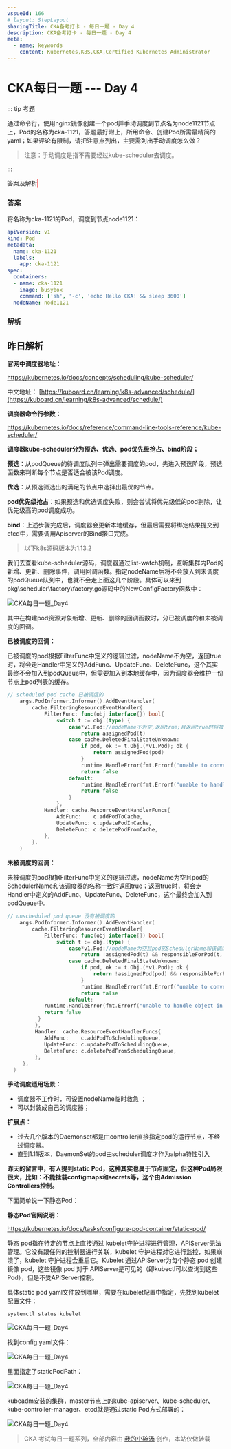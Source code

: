 ```yaml
---
vssueId: 166
# layout: StepLayout
sharingTitle: CKA备考打卡 - 每日一题 - Day 4
description: CKA备考打卡 - 每日一题 - Day 4
meta:
  - name: keywords
    content: Kubernetes,K8S,CKA,Certified Kubernetes Administrator
---
```


# CKA每日一题 --- Day 4

<AdSenseTitle/>

::: tip 考题

通过命令行，使用nginx镜像创建一个pod并手动调度到节点名为node1121节点上，Pod的名称为cka-1121，答题最好附上，所用命令、创建Pod所需最精简的yaml；如果评论有限制，请把注意点列出，主要需列出手动调度怎么做？

> 注意：手动调度是指不需要经过kube-scheduler去调度。

:::


<b-button v-b-toggle.collapse-join-error variant="danger" size="sm" style="margin-top: 1rem;" v-on:click="$sendGaEvent('cka-daily', 'cka-daily', 'CKA每日一题003')">答案及解析</b-button>
<b-collapse id="collapse-join-error" class="mt-2">
<b-card style="background-color: rgb(254, 240, 240); border: solid 1px #F56C6C;">

### 答案

将名称为cka-1121的Pod，调度到节点node1121：

``` yaml
apiVersion: v1
kind: Pod
metadata:
  name: cka-1121
  labels:
    app: cka-1121
spec:
  containers:
  - name: cka-1121
    image: busybox
    command: ['sh', '-c', 'echo Hello CKA! && sleep 3600']
  nodeName: node1121
```

### 解析



## 昨日解析

**官网中调度器地址：**

https://kubernetes.io/docs/concepts/scheduling/kube-scheduler/

中文地址： [https://kuboard.cn/learning/k8s-advanced/schedule/](https://kuboard.cn/learning/k8s-advanced/schedule/)

**调度器命令行参数：**

https://kubernetes.io/docs/reference/command-line-tools-reference/kube-scheduler/

**调度器kube-scheduler分为预选、优选、pod优先级抢占、bind阶段；**

**预选**：从podQueue的待调度队列中弹出需要调度的pod，先进入预选阶段，预选函数来判断每个节点是否适合被该Pod调度。

**优选**：从预选筛选出的满足的节点中选择出最优的节点。

**pod优先级抢占**：如果预选和优选调度失败，则会尝试将优先级低的pod剔除，让优先级高的pod调度成功。

**bind**：上述步骤完成后，调度器会更新本地缓存，但最后需要将绑定结果提交到etcd中，需要调用Apiserver的Bind接口完成。

> 以下k8s源码版本为1.13.2

我们去查看kube-scheduler源码，调度器通过list-watch机制，监听集群内Pod的新增、更新、删除事件，调用回调函数。指定nodeName后将不会放入到未调度的podQueue队列中，也就不会走上面这几个阶段。具体可以来到pkg\scheduler\factory\factory.go源码中的NewConfigFactory函数中：

![CKA每日一题_Day4](./004.assets/image-20191125195308865.png)

其中在构建pod资源对象新增、更新、删除的回调函数时，分已被调度的和未被调度的回调。

**已被调度的回调：**

已被调度的pod根据FilterFunc中定义的逻辑过滤，nodeName不为空，返回true时，将会走Handler中定义的AddFunc、UpdateFunc、DeleteFunc，这个其实最终不会加入到podQueue中，但需要加入到本地缓存中，因为调度器会维护一份节点上pod列表的缓存。

```go
// scheduled pod cache 已被调度的
	args.PodInformer.Informer().AddEventHandler(        		
		cache.FilteringResourceEventHandler{
			FilterFunc: func(obj interface{}) bool{
				switch t := obj.(type) {
					case*v1.Pod://nodeName不为空,返回true;且返回true时将被走AddFunc、UpdateFunc、DeleteFunc,这个其实最终不会加入到podQueue中
						return assignedPod(t)
					case cache.DeletedFinalStateUnknown:
						if pod, ok := t.Obj.(*v1.Pod); ok {
							return assignedPod(pod)
						}
						runtime.HandleError(fmt.Errorf("unable to convert object %T to *v1.Pod in %T", obj, c))
						return false
					default:                    
						runtime.HandleError(fmt.Errorf("unable to handle object in %T: %T", c, obj))
						return false
					}
				},
			Handler: cache.ResourceEventHandlerFuncs{
				AddFunc:    c.addPodToCache,
				UpdateFunc: c.updatePodInCache,
				DeleteFunc: c.deletePodFromCache,
			},
		},
	)
```

**未被调度的回调：**

未被调度的pod根据FilterFunc中定义的逻辑过滤，nodeName为空且pod的SchedulerName和该调度器的名称一致时返回true；返回true时，将会走Handler中定义的AddFunc、UpdateFunc、DeleteFunc，这个最终会加入到podQueue中。

```go
// unscheduled pod queue 没有被调度的    
	args.PodInformer.Informer().AddEventHandler(        			
		cache.FilteringResourceEventHandler{
			FilterFunc: func(obj interface{}) bool{
				switch t := obj.(type) {
					case*v1.Pod://nodeName为空且pod的SchedulerName和该调度器的名称一致时返回true;且返回true时将被加入到pod queue
						return !assignedPod(t) && responsibleForPod(t, args.SchedulerName)
					case cache.DeletedFinalStateUnknown:
						if pod, ok := t.Obj.(*v1.Pod); ok {
							return !assignedPod(pod) && responsibleForPod(pod, args.SchedulerName)
						}                    
						runtime.HandleError(fmt.Errorf("unable to convert object %T to *v1.Pod in %T", obj, c))
						return false
					default:
          	runtime.HandleError(fmt.Errorf("unable to handle object in %T: %T", c, obj))
          	return false
          }
         },
         Handler: cache.ResourceEventHandlerFuncs{
         	AddFunc:    c.addPodToSchedulingQueue,
         	UpdateFunc: c.updatePodInSchedulingQueue,
         	DeleteFunc: c.deletePodFromSchedulingQueue,
  	     },
     },
  )
```

**手动调度适用场景：**

- 调度器不工作时，可设置nodeName临时救急 ；
- 可以封装成自己的调度器；

**扩展点：**

- 过去几个版本的Daemonset都是由controller直接指定pod的运行节点，不经过调度器。
- 直到1.11版本，DaemonSet的pod由scheduler调度才作为alpha特性引入



**昨天的留言中，有人提到static Pod，这种其实也属于节点固定，但这种Pod局限很大，比如：不能挂载configmaps和secrets等，这个由Admission Controllers控制。**

下面简单说一下静态Pod：

**静态Pod官网说明：**

https://kubernetes.io/docs/tasks/configure-pod-container/static-pod/

静态 pod指在特定的节点上直接通过 kubelet守护进程进行管理，APIServer无法管理。它没有跟任何的控制器进行关联，kubelet 守护进程对它进行监控，如果崩溃了，kubelet 守护进程会重启它。Kubelet 通过APIServer为每个静态 pod 创建 镜像 pod，这些镜像 pod 对于 APIServer是可见的（即kubectl可以查询到这些Pod），但是不受APIServer控制。

具体static pod yaml文件放到哪里，需要在kubelet配置中指定，先找到kubelet配置文件：

```
systemctl status kubelet
```

![CKA每日一题_Day4](./004.assets/image-20191125200103548.png)

找到config.yaml文件：

![CKA每日一题_Day4](./004.assets/image-20191125200118155.png)

里面指定了staticPodPath：

![CKA每日一题_Day4](./004.assets/image-20191125200130735.png)

kubeadm安装的集群，master节点上的kube-apiserver、kube-scheduler、kube-controller-manager、etcd就是通过static Pod方式部署的：

![CKA每日一题_Day4](./004.assets/640.png)



</b-card>
</b-collapse>

> CKA 考试每日一题系列，全部内容由 [我的小碗汤](https://mp.weixin.qq.com/s/5tYgb_eSzHz_TMsi0U32gw) 创作，本站仅做转载


<JoinCKACommunity/>
